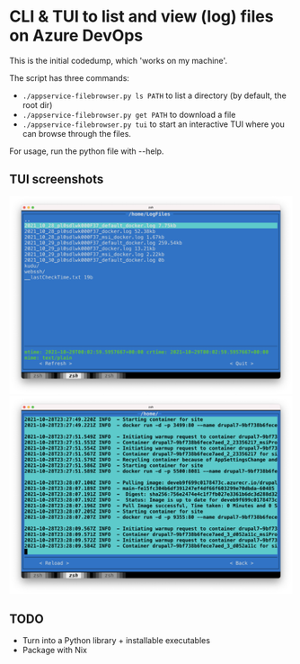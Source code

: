 # CLI & TUI to list and view (log) files on Azure DevOps

This is the initial codedump, which 'works on my machine'.

The script has three commands:

* `./appservice-filebrowser.py ls PATH` to list a directory (by default, the root dir)
* `./appservice-filebrowser.py get PATH` to download a file
* `./appservice-filebrowser.py tui` to start an interactive TUI where you can browse through the files.

For usage, run the python file with --help.


## TUI screenshots
![](screenshots/browse.png)
![](screenshots/view_file.png)

## TODO
* Turn into a Python library + installable executables
* Package with Nix
